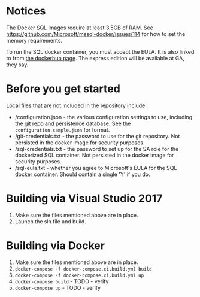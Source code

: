 
# Notices
The Docker SQL images require at least 3.5GB of RAM. See https://github.com/Microsoft/mssql-docker/issues/114 for how to set the memory requirements.

To run the SQL docker container, you must accept the EULA. It is also linked to from [the dockerhub page](https://hub.docker.com/r/microsoft/mssql-server-linux/). The express edition will be available at GA, they say. 

# Before you get started
Local files that are not included in the repository include:

 * /configuration.json - the various configuration settings to use, including the git repo and persistence database. See the `configuration.sample.json` for format.
 * /git-credentials.txt - the password to use for the git repository. Not persisted in the docker image for security purposes.
 * /sql-credentials.txt - the password to set up for the SA role for the dockerized SQL container. Not persisted in the docker image for security purposes.
 * /sql-eula.txt - whether you agree to Microsoft's EULA for the SQL docker container. Should contain a single 'Y' if you do.

# Building via Visual Studio 2017

1. Make sure the files mentioned above are in place.
2. Launch the sln file and build.

# Building via Docker

1. Make sure the files mentioned above are in place.
2. `docker-compose -f docker-compose.ci.build.yml build` 
3. `docker-compose -f docker-compose.ci.build.yml up`
4. `docker-compose build` - TODO - verify
5. `docker-compose up` - TODO - verify


